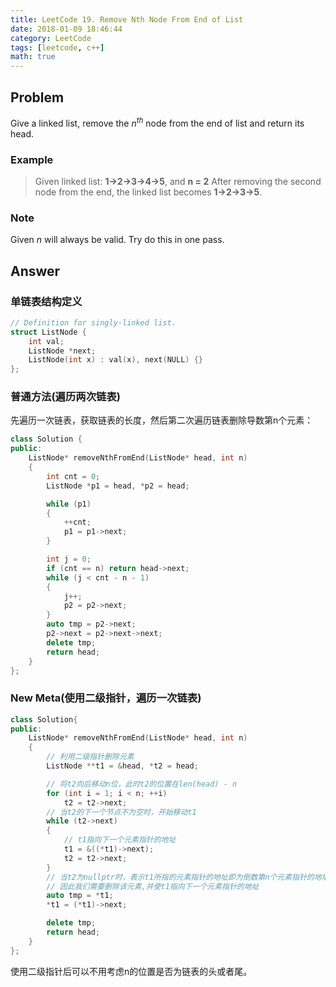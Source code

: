 ```yaml
---
title: LeetCode 19. Remove Nth Node From End of List
date: 2018-01-09 18:46:44
category: LeetCode
tags: [leetcode, c++]
math: true
---
```


## Problem

Give a linked list, remove the $n^{th}$ node from the end of list and return its head.

<!--more-->

### Example

> Given linked list: **1->2->3->4->5**, and **n = 2**
After removing the second node from the end, the linked list becomes **1->2->3->5**.

### Note

Given *n* will always be valid.
Try do this in one pass.

## Answer

### 单链表结构定义

```c++
// Definition for singly-linked list.
struct ListNode {
    int val;
    ListNode *next;
    ListNode(int x) : val(x), next(NULL) {}
};
```

### 普通方法(遍历两次链表)

先遍历一次链表，获取链表的长度，然后第二次遍历链表删除导数第n个元素：

```c++
class Solution {
public:
    ListNode* removeNthFromEnd(ListNode* head, int n)
    {
        int cnt = 0;
        ListNode *p1 = head, *p2 = head;

        while (p1)
        {
            ++cnt;
            p1 = p1->next;
        }

        int j = 0;
        if (cnt == n) return head->next;
        while (j < cnt - n - 1)
        {
            j++;
            p2 = p2->next;
        }
        auto tmp = p2->next;
        p2->next = p2->next->next;
        delete tmp;
        return head;
    }
};
```

### New Meta(使用二级指针，遍历一次链表)

```c++
class Solution{
public:
    ListNode* removeNthFromEnd(ListNode* head, int n)
    {
        // 利用二级指针删除元素
        ListNode **t1 = &head, *t2 = head;

        // 将t2向后移动n位，此时t2的位置在len(head) - n
        for (int i = 1; i < n; ++i)
            t2 = t2->next;
        // 当t2的下一个节点不为空时，开始移动t1
        while (t2->next)
        {
            // t1指向下一个元素指针的地址
            t1 = &((*t1)->next);
            t2 = t2->next;
        }
        // 当t2为nullptr时，表示t1所指的元素指针的地址即为倒数第n个元素指针的地址
        // 因此我们需要删除该元素,并使t1指向下一个元素指针的地址
        auto tmp = *t1;
        *t1 = (*t1)->next;

        delete tmp;
        return head;
    }
};
```

使用二级指针后可以不用考虑n的位置是否为链表的头或者尾。